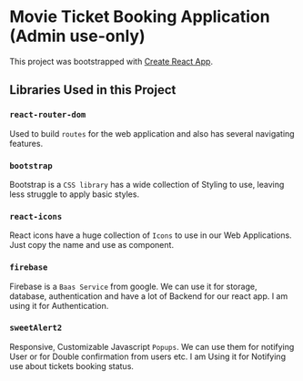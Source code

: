 # Movie Ticket Booking Application (Admin use-only)

This project was bootstrapped with [Create React App](https://github.com/facebook/create-react-app).

## Libraries Used in this Project

### `react-router-dom`

Used to build `routes` for the web application and also has several navigating features.

### `bootstrap`

Bootstrap is a `CSS library` has a wide collection of Styling to use, leaving less struggle to apply basic styles.

### `react-icons`

React icons have a huge collection of `Icons` to use in our Web Applications. Just copy the name and use as component.

### `firebase`

Firebase is a `Baas Service` from google. We can use it for storage, database, authentication and have a
lot of Backend for our react app. I am using it for Authentication.

### `sweetAlert2`

Responsive, Customizable Javascript `Popups`. We can use them for notifying User or for
Double confirmation from users etc. I am Using it for Notifying use about tickets booking status.
